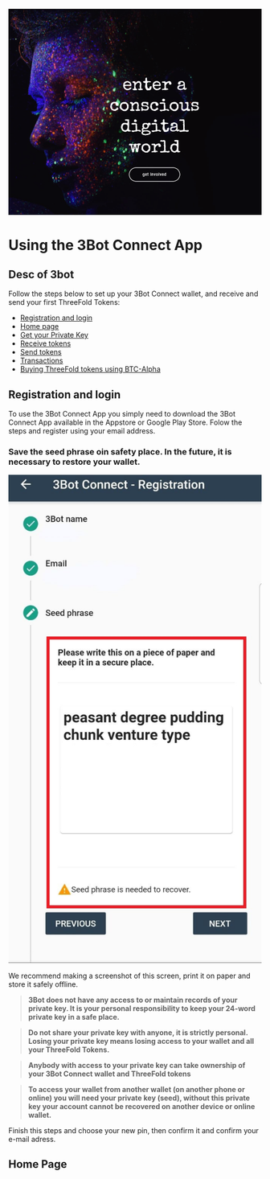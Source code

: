 
![](img/3bot.png)


# Using the 3Bot Connect App

## Desc of 3bot

Follow the steps below to set up your 3Bot Connect wallet, and receive and send your first ThreeFold Tokens:

- [Registration and login](#st-1)
- [Home page](#hp)
- [Get your Private Key](#seed)
- [Receive tokens](#receive)
- [Send tokens](#send)
- [Transactions](#transactions)
- [Buying ThreeFold tokens using BTC-Alpha](#btc-alpha)

<a id='st-1'><a>
  
  ## Registration and login
  
  To use the 3Bot Connect App you simply need to download the 3Bot Connect App available in the Appstore or Google Play Store. Folow the steps and register using your email address.
 ### Save the seed phrase oin safety place. In the future, it is necessary to restore your wallet.

![](img/3Bot_Seed_Phrase.jpg)

We recommend making a screenshot of this screen, print it on paper and store it safely offline.

> **3Bot does not have any access to or maintain records of your private key. It is your personal responsibility to keep your 24-word private key in a safe place.**

> **Do not share your private key with anyone, it is strictly personal. Losing your private key means losing access to your wallet and all your ThreeFold Tokens.**

> **Anybody with access to your private key can take ownership of your 3Bot Connect wallet and ThreeFold tokens**

> **To access your wallet from another wallet (on another phone or online) you will need your private key (seed), without this private key your account cannot be recovered on another device or online wallet.**


Finish this steps and choose your new pin, then confirm it and confirm your e-mail adress.

## Home Page

<a id='hp'><a>
